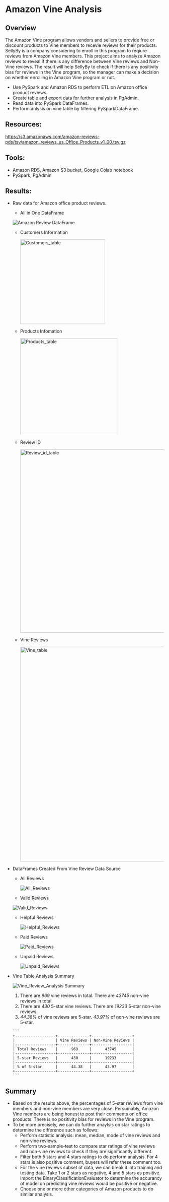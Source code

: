 # Amazon Vine Analysis
## Overview 
The Amazon Vine program allows vendors and sellers to provide free or discount products to Vine members to recevie reviews for their products. SellyBy is a company considering to enroll in this program to reqiure reviews from Amazon Vine members. This project aims to analyze Amazon reviews to reveal if there is any difference between Vine reviews and Non-Vine reviews. The result will help SellyBy to check if there is any positivity bias for reviews in the Vine program, so the manager can make a decision on whether enrolling in Amazon Vine program or not.
- Use PySpark and Amazon RDS to perform ETL on Amazon office product reviews.
- Create table and export data for further analysis in PgAdmin.
- Read data into PySpark DataFrames.
- Perform anlysis on vine table by filtering PySparkDataFrame.

## Resources:
https://s3.amazonaws.com/amazon-reviews-pds/tsv/amazon_reviews_us_Office_Products_v1_00.tsv.gz

## Tools:
- Amazon RDS, Amazon S3 bucket, Google Colab notebook
- PySpark, PgAdmin 

## Results:
- Raw data for Amazon office product reviews.
  - All in One DataFrame
  
   ![Amazon Review DataFrame](https://user-images.githubusercontent.com/105877888/189426978-b25ee1fb-983c-4ec3-a1de-f7fd8b850911.png)


  - Customers Information
 
    <img width="269" alt="Customers_table" src="https://user-images.githubusercontent.com/105877888/189424395-7e4684ea-8ee7-4dd6-9410-e61cd2a0e9e6.png">

  - Products Infomation
 
    <img width="308" alt="Products_table" src="https://user-images.githubusercontent.com/105877888/189424422-e7ed7342-2988-4aa0-baa2-fe323bff0f2f.png">
 
  - Review ID 
 
    <img width="582" alt="Review_id_table" src="https://user-images.githubusercontent.com/105877888/189424444-bffa35ec-cce6-41cb-a7c5-c86ed2bc5939.png">

  - Vine Reviews
 
    <img width="682" alt="Vine_table" src="https://user-images.githubusercontent.com/105877888/189424460-59341ec5-af1c-4137-8156-6ecdaa1e35c2.png">

- DataFrames Created From Vine Review Data Source
  - All Reviews
 
    ![All_Reviews](https://user-images.githubusercontent.com/105877888/189426024-6441c19b-72f1-4265-a5cf-5bb7e3b5b315.png)
    
  - Valid Reviews
  
   ![Valid_Reviews](https://user-images.githubusercontent.com/105877888/189426666-727a942a-ea0d-4bdb-a3b1-44807f66f9c6.png)

  - Helpful Reviews
  
    ![Helpful_Reviews](https://user-images.githubusercontent.com/105877888/189426692-34f1e2af-6e11-4290-9c87-bf23b70e9f41.png)

  - Paid Reviews
  
    ![Paid_Reviews](https://user-images.githubusercontent.com/105877888/189426718-cfb7fde9-6730-4f39-bd10-4344d5829aca.png)

  - Unpaid Reviews
  
    ![Unpaid_Reviews](https://user-images.githubusercontent.com/105877888/189426747-60fc5233-bc57-4f6f-8769-62d2aed1468c.png)

- Vine Table Analysis Summary

    ![Vine_Review_Analysis Summary](https://user-images.githubusercontent.com/105877888/189427264-f3ef1b60-5379-4b2a-862b-081d46b1f805.png)

    1. There are *969* vine reviews in total.  There are *43745* non-vine reviews in total.  
    2. There are *430* 5-star vine reviews.  There are *19233* 5-star non-vine reviews.  
    3. *44.38%* of vine reviews are 5-star. *43.97%* of non-vine reviews are 5-star.
    
      ```
      +------------------+--------------+------------------+
      |                  | Vine Reviews | Non-Vine Reviews |
      |------------------+--------------+------------------|
      | Total Reviews    |      969     |      43745       |
      |------------------+--------------+------------------|
      | 5-star Reviews   |      430     |      19233       |
      |------------------+--------------+------------------|
      | % of 5-star      |      44.38   |      43.97       |
      +------------------+--------------+------------------+
      ```
## Summary
- Based on the results above, the percentages of 5-star reviews from vine members and non-vine members are very close. Persumably, Amazon Vine members are being honest to post their comments on office products. There is no positivity bias for reviews in the Vine program.
- To be more precisely, we can do further anaylsis on star ratings to determine the difference such as follows:
  - Perform statistic analysis: mean, median, mode of vine reviews and non-vine reviews.
  - Perform two-sample-test to compare star ratings of vine reviews and non-vine reviews to check if they are significantly different.
  - Filter both 5 stars and 4 stars ratings to do perform analysis. For 4 stars is also positive comment, buyers will refer these comment too.
  - For the vine reviews subset of data, we can break it into trainnig and testing data. Take 1 or 2 stars as negative, 4 and 5 stars as positive. Import the BinaryClassificationEvaluator to determine the accurancy of model on predicting vine reviews would be positive or negative.
  - Choose one or more other categories of Amazon products to do similar analysis.

